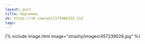 ```yaml
---
layout: post
title: Картинка
vk: https://vk.com/wall575466335_113
tags:
---
```

{% include image.html image="strazhy/images/457239028.jpg" %}
